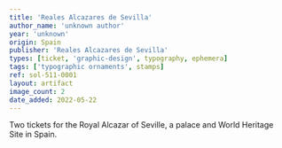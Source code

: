 ```yaml
---
title: 'Reales Alcazares de Sevilla'
author_name: 'unknown author'
year: 'unknown'
origin: Spain
publisher: 'Reales Alcazares de Sevilla'
types: [ticket, 'graphic-design', typography, ephemera]
tags: ['typographic ornaments', stamps]
ref: sol-511-0001
layout: artifact
image_count: 2
date_added: 2022-05-22
---
```

Two tickets for the Royal Alcazar of Seville, a palace and World Heritage Site in Spain.
